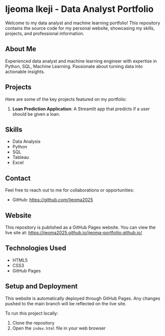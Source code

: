 # Ijeoma Ikeji - Data Analyst Portfolio

Welcome to my data analyst and machine learning portfolio! This repository contains the source code for my personal website, showcasing my skills, projects, and professional information.

## About Me

Experienced data analyst and machine learning engineer with expertise in Python, SQL, Machine Learning. Passionate about turning data into actionable insights.

## Projects

Here are some of the key projects featured on my portfolio:

1. **Loan Prediction Application**: A Streamlit app that predicts if a user should be given a loan. 

  
  

## Skills

- Data Analysis
- Python
- SQL
- Tableau
- Excel


## Contact

Feel free to reach out to me for collaborations or opportunities:
- GitHub: https://github.com/Ijeoma2025
## Website

This repository is published as a GitHub Pages website. You can view the live site at: https://ijeoma2025.github.io/ijeoma-portfoilio.github.io/

## Technologies Used

- HTML5
- CSS3
- GitHub Pages

## Setup and Deployment

This website is automatically deployed through GitHub Pages. Any changes pushed to the main branch will be reflected on the live site.

To run this project locally:
1. Clone the repository
2. Open the `index.html` file in your web browser
